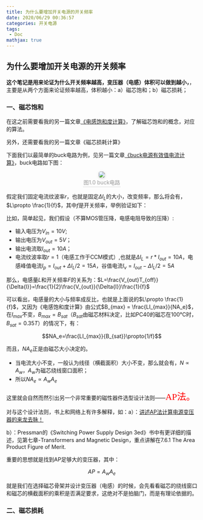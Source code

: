 ```yaml
---
title: 为什么要增加开关电源的开关频率
date: 2020/06/29 00:36:57
categories: 开关电源
tags:
 - Doc
mathjax: true
---
```


## 为什么要增加开关电源的开关频率
**这个笔记是用来论证为什么开关频率越高，变压器（电感）体积可以做到越小，**，主要是从两个方面来论证频率越高，体积越小：a）磁芯饱和；b）磁芯损耗；
<!-- more -->
### 一、磁芯饱和

在这之前需要看我的另一篇文章[《电感饱和度计算》](https://htliujy.github.io/2020/06/27/%E7%94%B5%E6%84%9F%E9%A5%B1%E5%92%8C%E5%BA%A6%E8%AE%A1%E7%AE%97/)，了解磁芯饱和的概念，对应的算法。

另外，还需要看我的另一篇文章《磁芯损耗计算》

下面我们以最简单的buck电路为例，见另一篇文章[《buck电源有效值电流计算》](https://htliujy.github.io/2020/05/16/buck%E7%94%B5%E6%BA%90%E6%9C%89%E6%95%88%E5%80%BC%E7%94%B5%E6%B5%81%E8%AE%A1%E7%AE%97/)，buck电路如下图：

<center>
    <img style="border-radius: 0.3125em;
    box-shadow: 0 2px 4px 0 rgba(34,36,38,.12),0 2px 10px 0 rgba(34,36,38,.08);" 
    src="/images/为什么要增加开关电源的开关频率/figure1_buck_current.png">
    <br>
    <div style="color:orange; border-bottom: 1px solid #d9d9d9;
    display: inline-block;
    color: #999;
    padding: 2px;">图1.0 buck电路</div>
</center>

假定我们固定电流纹波率$r$，也就是固定$\Delta{I_L}$的大小，改变频率，那么将会有，$L\propto \frac{1}{f}$，其中$f$是开关频率，举例验证如下：

比如，简单起见，我们假设（不算MOS管压降，电感电阻导致的压降）:

- 输入电压为$V_{in}=10V$;
- 输出电压为$V_{out}=5V$；
- 输出电流取$I_{out}=10A$；
- 电流纹波率取$r=1$（电感工作于CCM模式）,也就是$\Delta{I_L}=r*I_{out}=10A$，电感峰值电流$I_{p}=I_{out}+\Delta{I_L}/2=15A$，谷值电流$I_{v}=I_{out}-\Delta{I_L}/2=5A$

那么，电感量$L$和开关频率$F$的关系为：$L=\frac{V_{out}T_{off}}{\Delta{I}}=\frac{1}{2}\frac{V_{out}}{\Delta{I}}\frac{1}{f}$

可以看出，电感量的大小与频率成反比，也就是上面说的$L\propto \frac{1}{f}$，又因为《电感饱和度计算》由公式$B_{max} = \frac{LI_{max}}{NA_e}$，在$I_{max}$不变，$B_{max}=B_{sat}$（$B_{sat}$由磁芯材料决定，比如PC40的磁芯在100℃时，$B_{sat}=0.35T$）的情况下，有：

$$NA_e=\frac{LI_{max}}{B_{sat}}\propto{1/f}$$

而且，$NA_e$正是由磁芯大小决定的。

- 当电流大小不变，一般认为线径（横截面积）大小不变，那么就会有，$N\propto{A_w}$，$A_w$为磁芯绕线窗口面积；
- 所以$NA_e \propto A_{w}A_{e}$

这里就会自然而然引出另一个非常重要的磁性器件选型设计法则——<font face="黑体" color=red size=5>AP法。</font>

对与这个设计法则，书上和网络上有许多解释，如：a）：[讲述AP法计算电源变压器的来龙去脉！](http://www.zhangfeidz.com/bbs/forum.php?mod=viewthread&tid=235)

b）：Pressman的《Switching Power Supply Design 3ed》书中有更详细的描述，见第七章-Transformers and Magnetic Design，重点讲解在7.6.1 The Area Product Figure of Merit.

重要的思想就是找到AP足够大的变压器，其中：

$$AP=A_wA_e$$

就是我们在选择磁芯骨架并设计变压器（电感）的时候，会先看看磁芯的绕线窗口和磁芯的横截面积的乘积是否满足要求，这绝对不是拍脑门，而是有理论依据的。

### 二、磁芯损耗


```python

```
